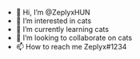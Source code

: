 - 👋 Hi, I’m @ZeplyxHUN
- 👀 I’m interested in cats
- 🌱 I’m currently learning cats
- 💞️ I’m looking to collaborate on cats
- 📫 How to reach me Zeplyx#1234
